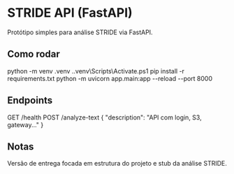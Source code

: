 ﻿# STRIDE API (FastAPI)

Protótipo simples para análise STRIDE via FastAPI.

## Como rodar
python -m venv .venv
.\.venv\Scripts\Activate.ps1
pip install -r requirements.txt
python -m uvicorn app.main:app --reload --port 8000

## Endpoints
GET  /health
POST /analyze-text  { "description": "API com login, S3, gateway..." }

## Notas
Versão de entrega focada em estrutura do projeto e stub da análise STRIDE.
